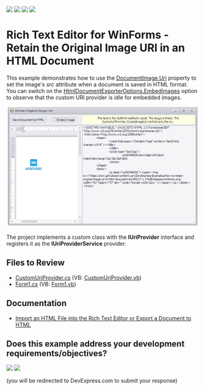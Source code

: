 <!-- default badges list -->
![](https://img.shields.io/endpoint?url=https://codecentral.devexpress.com/api/v1/VersionRange/128611082/17.1.3%2B)
[![](https://img.shields.io/badge/Open_in_DevExpress_Support_Center-FF7200?style=flat-square&logo=DevExpress&logoColor=white)](https://supportcenter.devexpress.com/ticket/details/E3189)
[![](https://img.shields.io/badge/📖_How_to_use_DevExpress_Examples-e9f6fc?style=flat-square)](https://docs.devexpress.com/GeneralInformation/403183)
[![](https://img.shields.io/badge/💬_Leave_Feedback-feecdd?style=flat-square)](#does-this-example-address-your-development-requirementsobjectives)
<!-- default badges end -->

# Rich Text Editor for WinForms - Retain the Original Image URI in an HTML Document

This example demonstrates how to use the [DocumentImage.Uri](https://docs.devexpress.com/OfficeFileAPI/DevExpress.XtraRichEdit.API.Native.DocumentImage.Uri) property to set the image's _src_ attribute when a document is saved in HTML format. You can switch on the [HtmlDocumentExporterOptions.EmbedImages](https://docs.devexpress.com/OfficeFileAPI/DevExpress.XtraRichEdit.Export.HtmlDocumentExporterOptions.EmbedImages) option to observe that the custom URI provider is idle for embedded images.

![](./images/screenshot.png)

The project implements a custom class with the **IUriProvider** interface and registers it as the **IUriProviderService** provider.

## Files to Review

* [CustomUriProvider.cs](./CS/HTML_Export_ImageSourceExample/CustomUriProvider.cs) (VB: [CustomUriProvider.vb](./VB/HTML_Export_ImageSourceExample/CustomUriProvider.vb))
* [Form1.cs](./CS/HTML_Export_ImageSourceExample/Form1.cs) (VB: [Form1.vb](./VB/HTML_Export_ImageSourceExample/Form1.vb))

## Documentation

* [Import an HTML File into the Rich Text Editor or Export a Document to HTML](https://docs.devexpress.com/WindowsForms/402852/controls-and-libraries/rich-text-editor/html-import-and-export?p=netframework)
<!-- feedback -->
## Does this example address your development requirements/objectives?

[<img src="https://www.devexpress.com/support/examples/i/yes-button.svg"/>](https://www.devexpress.com/support/examples/survey.xml?utm_source=github&utm_campaign=how-to-retain-original-image-uri-in-html-document-e3189&~~~was_helpful=yes) [<img src="https://www.devexpress.com/support/examples/i/no-button.svg"/>](https://www.devexpress.com/support/examples/survey.xml?utm_source=github&utm_campaign=how-to-retain-original-image-uri-in-html-document-e3189&~~~was_helpful=no)

(you will be redirected to DevExpress.com to submit your response)
<!-- feedback end -->
